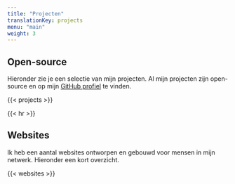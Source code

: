 ```yaml
---
title: "Projecten"
translationKey: projects
menu: "main"
weight: 3
---
```


## Open-source

Hieronder zie je een selectie van mijn projecten. Al mijn projecten zijn <span class="bold">open-source</span> en op mijn [GitHub profiel](https://github.com/RobinBoers) te vinden.

{{< projects >}}

{{< hr >}}

## Websites

Ik heb een aantal websites ontworpen en gebouwd voor mensen in mijn netwerk. Hieronder een kort overzicht.

{{< websites >}}
